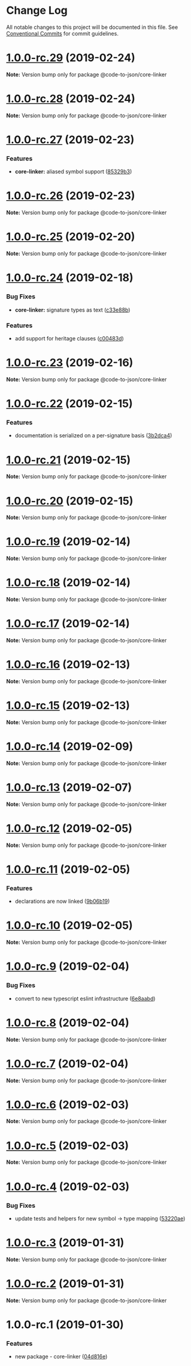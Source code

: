 # Change Log

All notable changes to this project will be documented in this file.
See [Conventional Commits](https://conventionalcommits.org) for commit guidelines.

# [1.0.0-rc.29](https://github.com/mike-north/code-to-json/compare/@code-to-json/core-linker@1.0.0-rc.28...@code-to-json/core-linker@1.0.0-rc.29) (2019-02-24)

**Note:** Version bump only for package @code-to-json/core-linker





# [1.0.0-rc.28](https://github.com/mike-north/code-to-json/compare/@code-to-json/core-linker@1.0.0-rc.27...@code-to-json/core-linker@1.0.0-rc.28) (2019-02-24)

**Note:** Version bump only for package @code-to-json/core-linker





# [1.0.0-rc.27](https://github.com/mike-north/code-to-json/compare/@code-to-json/core-linker@1.0.0-rc.26...@code-to-json/core-linker@1.0.0-rc.27) (2019-02-23)


### Features

* **core-linker:** aliased symbol support ([85329b3](https://github.com/mike-north/code-to-json/commit/85329b3))





# [1.0.0-rc.26](https://github.com/mike-north/code-to-json/compare/@code-to-json/core-linker@1.0.0-rc.25...@code-to-json/core-linker@1.0.0-rc.26) (2019-02-23)

**Note:** Version bump only for package @code-to-json/core-linker





# [1.0.0-rc.25](https://github.com/mike-north/code-to-json/compare/@code-to-json/core-linker@1.0.0-rc.24...@code-to-json/core-linker@1.0.0-rc.25) (2019-02-20)

**Note:** Version bump only for package @code-to-json/core-linker





# [1.0.0-rc.24](https://github.com/mike-north/code-to-json/compare/@code-to-json/core-linker@1.0.0-rc.23...@code-to-json/core-linker@1.0.0-rc.24) (2019-02-18)


### Bug Fixes

* **core-linker:** signature types as text ([c33e88b](https://github.com/mike-north/code-to-json/commit/c33e88b))


### Features

* add support for heritage clauses ([c00483d](https://github.com/mike-north/code-to-json/commit/c00483d))





# [1.0.0-rc.23](https://github.com/mike-north/code-to-json/compare/@code-to-json/core-linker@1.0.0-rc.22...@code-to-json/core-linker@1.0.0-rc.23) (2019-02-16)

**Note:** Version bump only for package @code-to-json/core-linker





# [1.0.0-rc.22](https://github.com/mike-north/code-to-json/compare/@code-to-json/core-linker@1.0.0-rc.21...@code-to-json/core-linker@1.0.0-rc.22) (2019-02-15)


### Features

* documentation is serialized on a per-signature basis ([3b2dca4](https://github.com/mike-north/code-to-json/commit/3b2dca4))





# [1.0.0-rc.21](https://github.com/mike-north/code-to-json/compare/@code-to-json/core-linker@1.0.0-rc.20...@code-to-json/core-linker@1.0.0-rc.21) (2019-02-15)

**Note:** Version bump only for package @code-to-json/core-linker





# [1.0.0-rc.20](https://github.com/mike-north/code-to-json/compare/@code-to-json/core-linker@1.0.0-rc.19...@code-to-json/core-linker@1.0.0-rc.20) (2019-02-15)

**Note:** Version bump only for package @code-to-json/core-linker





# [1.0.0-rc.19](https://github.com/mike-north/code-to-json/compare/@code-to-json/core-linker@1.0.0-rc.18...@code-to-json/core-linker@1.0.0-rc.19) (2019-02-14)

**Note:** Version bump only for package @code-to-json/core-linker





# [1.0.0-rc.18](https://github.com/mike-north/code-to-json/compare/@code-to-json/core-linker@1.0.0-rc.17...@code-to-json/core-linker@1.0.0-rc.18) (2019-02-14)

**Note:** Version bump only for package @code-to-json/core-linker





# [1.0.0-rc.17](https://github.com/mike-north/code-to-json/compare/@code-to-json/core-linker@1.0.0-rc.16...@code-to-json/core-linker@1.0.0-rc.17) (2019-02-14)

**Note:** Version bump only for package @code-to-json/core-linker





# [1.0.0-rc.16](https://github.com/mike-north/code-to-json/compare/@code-to-json/core-linker@1.0.0-rc.15...@code-to-json/core-linker@1.0.0-rc.16) (2019-02-13)

**Note:** Version bump only for package @code-to-json/core-linker





# [1.0.0-rc.15](https://github.com/mike-north/code-to-json/compare/@code-to-json/core-linker@1.0.0-rc.14...@code-to-json/core-linker@1.0.0-rc.15) (2019-02-13)

**Note:** Version bump only for package @code-to-json/core-linker





# [1.0.0-rc.14](https://github.com/mike-north/code-to-json/compare/@code-to-json/core-linker@1.0.0-rc.13...@code-to-json/core-linker@1.0.0-rc.14) (2019-02-09)

**Note:** Version bump only for package @code-to-json/core-linker





# [1.0.0-rc.13](https://github.com/mike-north/code-to-json/compare/@code-to-json/core-linker@1.0.0-rc.12...@code-to-json/core-linker@1.0.0-rc.13) (2019-02-07)

**Note:** Version bump only for package @code-to-json/core-linker





# [1.0.0-rc.12](https://github.com/mike-north/code-to-json/compare/@code-to-json/core-linker@1.0.0-rc.11...@code-to-json/core-linker@1.0.0-rc.12) (2019-02-05)

**Note:** Version bump only for package @code-to-json/core-linker





# [1.0.0-rc.11](https://github.com/mike-north/code-to-json/compare/@code-to-json/core-linker@1.0.0-rc.10...@code-to-json/core-linker@1.0.0-rc.11) (2019-02-05)


### Features

* declarations are now linked ([9b06b19](https://github.com/mike-north/code-to-json/commit/9b06b19))





# [1.0.0-rc.10](https://github.com/mike-north/code-to-json/compare/@code-to-json/core-linker@1.0.0-rc.9...@code-to-json/core-linker@1.0.0-rc.10) (2019-02-05)

**Note:** Version bump only for package @code-to-json/core-linker





# [1.0.0-rc.9](https://github.com/mike-north/code-to-json/compare/@code-to-json/core-linker@1.0.0-rc.8...@code-to-json/core-linker@1.0.0-rc.9) (2019-02-04)


### Bug Fixes

* convert to new typescript eslint infrastructure ([6e8aabd](https://github.com/mike-north/code-to-json/commit/6e8aabd))





# [1.0.0-rc.8](https://github.com/mike-north/code-to-json/compare/@code-to-json/core-linker@1.0.0-rc.7...@code-to-json/core-linker@1.0.0-rc.8) (2019-02-04)

**Note:** Version bump only for package @code-to-json/core-linker





# [1.0.0-rc.7](https://github.com/mike-north/code-to-json/compare/@code-to-json/core-linker@1.0.0-rc.6...@code-to-json/core-linker@1.0.0-rc.7) (2019-02-04)

**Note:** Version bump only for package @code-to-json/core-linker





# [1.0.0-rc.6](https://github.com/mike-north/code-to-json/compare/@code-to-json/core-linker@1.0.0-rc.5...@code-to-json/core-linker@1.0.0-rc.6) (2019-02-03)

**Note:** Version bump only for package @code-to-json/core-linker





# [1.0.0-rc.5](https://github.com/mike-north/code-to-json/compare/@code-to-json/core-linker@1.0.0-rc.4...@code-to-json/core-linker@1.0.0-rc.5) (2019-02-03)

**Note:** Version bump only for package @code-to-json/core-linker





# [1.0.0-rc.4](https://github.com/mike-north/code-to-json/compare/@code-to-json/core-linker@1.0.0-rc.3...@code-to-json/core-linker@1.0.0-rc.4) (2019-02-03)


### Bug Fixes

* update tests and helpers for new symbol -> type mapping ([53220ae](https://github.com/mike-north/code-to-json/commit/53220ae))





# [1.0.0-rc.3](https://github.com/mike-north/code-to-json/compare/@code-to-json/core-linker@1.0.0-rc.2...@code-to-json/core-linker@1.0.0-rc.3) (2019-01-31)

**Note:** Version bump only for package @code-to-json/core-linker





# [1.0.0-rc.2](https://github.com/mike-north/code-to-json/compare/@code-to-json/core-linker@1.0.0-rc.1...@code-to-json/core-linker@1.0.0-rc.2) (2019-01-31)

**Note:** Version bump only for package @code-to-json/core-linker





# 1.0.0-rc.1 (2019-01-30)


### Features

* new package - core-linker ([04d816e](https://github.com/mike-north/code-to-json/commit/04d816e))

